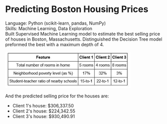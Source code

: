 # Predicting Boston Housing Prices
Language: Python (scikit-learn, pandas, NumPy) </br> 
Skills: Machine Learning, Data Exploration </br>
Built Supervised Machine Learning model to estimate the best selling price of houses in Boston, Massachusetts. Distinguished the Decision Tree model preformed the best with a maximum depth of 4.   

<p align="left">
  <img src="clients.JPG" width="400"/>
</p>
And the predicted selling price for the houses are:

- Client 1's house: $306,337.50
- Client 2's house: $224,342.55
- Client 3's house: $930,490.91
